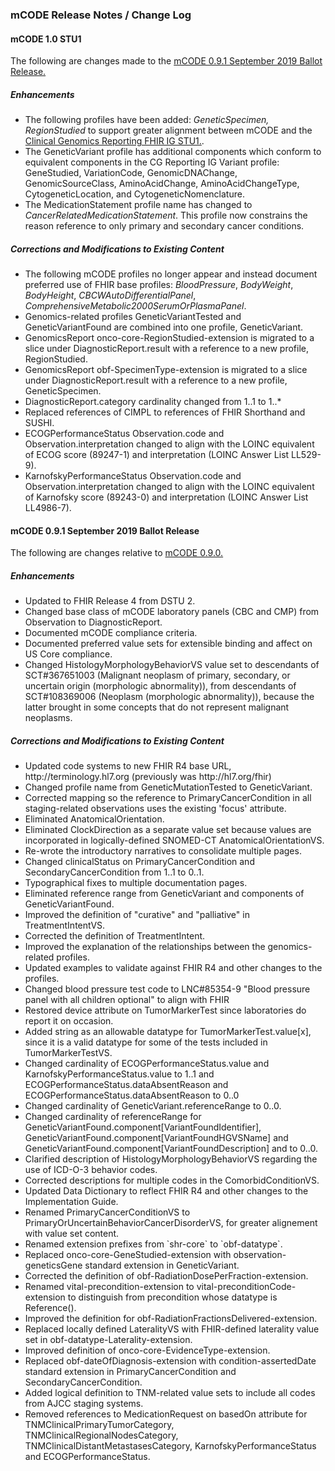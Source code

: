<!-- change_log.md {% comment %}
*****************************************************************************************
*                            WARNING: DO NOT EDIT THIS FILE                             *
*                                                                                       *
* This file is generated by SUSHI. Any edits you make to this file will be overwritten. *
*                                                                                       *
* To change the contents of this file, edit the original source file at:                *
* ig-data/input/pagecontent/3_change_log.md                                             *
*****************************************************************************************
{% endcomment %} -->
<div xmlns="http://www.w3.org/1999/xhtml" xmlns:xsi="http://www.w3.org/2001/XMLSchema-instance" xsi:schemaLocation="http://hl7.org/fhir ../../input-cache/schemas-r5/fhir-single.xsd">

<h3><a name="ReleaseNotes"></a>mCODE Release Notes / Change Log</h3>

<h4>mCODE 1.0 STU1</h4>
<p>The following are changes made to the <a href="http://hl7.org/fhir/us/mcode/2019Sep/">mCODE 0.9.1 September 2019 Ballot Release.</a></p>

<h5>Enhancements</h5>
<ul>
    <li>The following profiles have been added: <em>GeneticSpecimen, RegionStudied</em> to support greater alignment between mCODE and the <a href="http://hl7.org/fhir/uv/genomics-reporting/index.html">Clinical Genomics Reporting FHIR IG STU1.</a>.</li>
    <li>The GeneticVariant profile has additional components which conform to equivalent components in the CG Reporting IG Variant profile: GeneStudied, VariationCode, GenomicDNAChange, GenomicSourceClass, AminoAcidChange, AminoAcidChangeType, CytogeneticLocation, and CytogeneticNomenclature.</li>
    <li>The MedicationStatement profile name has changed to <em>CancerRelatedMedicationStatement</em>. This profile now constrains the reason reference to only primary and secondary cancer conditions.</li>
</ul>

<h5>Corrections and Modifications to Existing Content</h5>
<ul>
    <li>The following mCODE profiles no longer appear and instead document preferred use of FHIR base profiles: <em>BloodPressure</em>, <em>BodyWeight</em>, <em>BodyHeight</em>, <em>CBCWAutoDifferentialPanel</em>, <em>ComprehensiveMetabolic2000SerumOrPlasmaPanel</em>.</li>
    <li>Genomics-related profiles GeneticVariantTested and GeneticVariantFound are combined into one profile, GeneticVariant.</li>
    <li>GenomicsReport onco-core-RegionStudied-extension is migrated to a slice under DiagnosticReport.result with a reference to a new profile, RegionStudied.</li>
    <li>GenomicsReport obf-SpecimenType-extension is migrated to a slice under DiagnosticReport.result with a reference to a new profile, GeneticSpecimen.</li>
    <li>DiagnosticReport.category cardinality changed from 1..1 to 1..*</li>
    <li>Replaced references of CIMPL to references of FHIR Shorthand and SUSHI.</li>
    <li>ECOGPerformanceStatus Observation.code and Observation.interpretation changed to align with the LOINC equivalent of ECOG score (89247-1) and interpretation (LOINC Answer List LL529-9).</li>
    <li>KarnofskyPerformanceStatus Observation.code and Observation.interpretation changed to align with the LOINC equivalent of Karnofsky score (89243-0) and interpretation (LOINC Answer List LL4986-7).</li>
</ul>


<h4>mCODE 0.9.1 September 2019 Ballot Release</h4>
<p>The following are changes relative to <a href="https://mcodeinitiative.github.io/index.html">mCODE 0.9.0.</a></p>

<h5>Enhancements</h5>
<ul>
    <li>Updated to FHIR Release 4 from DSTU 2.</li>
    <li>Changed base class of mCODE laboratory panels (CBC and CMP) from Observation to DiagnosticReport.</li>
    <li>Documented mCODE compliance criteria.</li>
    <li>Documented preferred value sets for extensible binding and affect on US Core compliance.</li>
    <li>Changed HistologyMorphologyBehaviorVS value set to descendants of SCT#367651003 (Malignant neoplasm of primary, secondary, or uncertain origin (morphologic abnormality)), from descendants of SCT#108369006 (Neoplasm (morphologic abnormality)), because the latter brought in some concepts that do not represent malignant neoplasms.</li>
</ul>

<h5>Corrections and Modifications to Existing Content</h5>
<ul>
    <li>Updated code systems to new FHIR R4 base URL, http://terminology.hl7.org (previously was http://hl7.org/fhir)</li>
    <li>Changed profile name from GeneticMutationTested to GeneticVariant.</li>
    <li>Corrected mapping so the reference to PrimaryCancerCondition in all staging-related observations uses the existing 'focus' attribute.</li>
    <li>Eliminated AnatomicalOrientation.</li>
    <li>Eliminated ClockDirection as a separate value set because values are incorporated in logically-defined SNOMED-CT AnatomicalOrientationVS.</li>
    <li>Re-wrote the introductory narratives to consolidate multiple pages.</li>
    <li>Changed clinicalStatus on PrimaryCancerCondition and SecondaryCancerCondition from 1..1 to 0..1.</li>
    <li>Typographical fixes to multiple documentation pages.</li>
    <li>Eliminated reference range from GeneticVariant and components of GeneticVariantFound.</li>
    <li>Improved the definition of "curative" and "palliative" in TreatmentIntentVS.</li>
    <li>Corrected the definition of TreatmentIntent.</li>
    <li>Improved the explanation of the relationships between the genomics-related profiles.</li>
    <li>Updated examples to validate against FHIR R4 and other changes to the profiles.</li>
    <li>Changed blood pressure test code to LNC#85354-9 "Blood pressure panel with all children optional" to align with FHIR</li>
    <li>Restored device attribute on TumorMarkerTest since laboratories do report it on occasion.</li>
    <li>Added string as an allowable datatype for TumorMarkerTest.value[x], since it is a valid datatype for some of the tests included in TumorMarkerTestVS.</li>
    <li>Changed cardinality of ECOGPerformanceStatus.value and KarnofskyPerformanceStatus.value to 1..1 and ECOGPerformanceStatus.dataAbsentReason and ECOGPerformanceStatus.dataAbsentReason to 0..0</li>
    <li>Changed cardinality of GeneticVariant.referenceRange to 0..0.</li>
    <li>Changed cardinality of referenceRange for GeneticVariantFound.component[VariantFoundIdentifier], GeneticVariantFound.component[VariantFoundHGVSName] and GeneticVariantFound.component[VariantFoundDescription] and to 0..0.</li>
    <li>Clarified description of HistologyMorphologyBehaviorVS regarding the use of ICD-O-3 behavior codes.</li>
    <li>Corrected descriptions for multiple codes in the ComorbidConditionVS.</li>
    <li>Updated Data Dictionary to reflect FHIR R4 and other changes to the Implementation Guide.</li>
    <li>Renamed PrimaryCancerConditionVS to PrimaryOrUncertainBehaviorCancerDisorderVS, for greater alignement with value set content.</li>
    <li>Renamed extension prefixes from `shr-core` to `obf-datatype`.</li>
    <li>Replaced onco-core-GeneStudied-extension with observation-geneticsGene standard extension in GeneticVariant.</li>
    <li>Corrected the definition of obf-RadiationDosePerFraction-extension.</li>
    <li>Renamed vital-precondition-extension to vital-preconditionCode-extension to distinguish from precondition whose datatype is Reference().</li>
    <li>Improved the definition for obf-RadiationFractionsDelivered-extension.</li>
    <li>Replaced locally defined LateralityVS with FHIR-defined laterality value set in obf-datatype-Laterality-extension.</li>
    <li>Improved definition of onco-core-EvidenceType-extension.</li>
    <li>Replaced obf-dateOfDiagnosis-extension with condition-assertedDate standard extension in PrimaryCancerCondition and SecondaryCancerCondition.</li>
    <li>Added logical definition to TNM-related value sets to include all codes from AJCC staging systems.</li>
    <li>Removed references to MedicationRequest on basedOn attribute for TNMClinicalPrimaryTumorCategory, TNMClinicalRegionalNodesCategory, TNMClinicalDistantMetastasesCategory, KarnofskyPerformanceStatus and ECOGPerformanceStatus.</li>

</ul>

</div>
